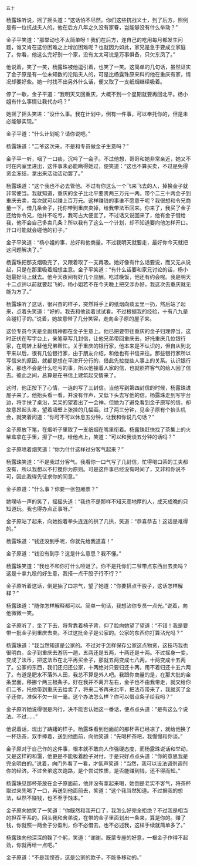     五十 

   杨露珠听说，摇了摇头道：“这话怕不尽然。你们这些抗战义士，到了后方，照例是有一位抗战夫人的。他在后方八年之久没有家眷，岂能够没有什么举动？”

   金子平笑道：“那举动也不太简单呀！我们在后方，连自己的吃用每月都发生问题，谁又肯在这份困难之上增加困难呢？也就因为如此，家兄是急于要成立家庭了。你看，他这么完好别一个家，没有太太可说是万事俱备，只欠东凤了。”

   他说着，笑了一笑，杨露珠被他逗引着，也笑了一笑。这简单的几句话，虽然证实了金子原是有一位未知数的沦陷夫人的，可是比杨露珠原来料的他在重庆有家，情况却要好些。她一时找不出另外什么话，便又取了一支纸烟继续吸着。

   停了一歇，金子平道：“我明天又回重庆，大概不到一个星期就要再回北平。杨小姐有什么事情让我代办吗？”

   她摇了摇头笑进：“没什么事。我在计划中，倒有一件事，可以奉托你的，但是未必能够实现。”

   金子平道：“什么计划呢？请你说吧。”

   杨露珠道：“二爷这次来，不是和专员做金子生意吗？”

   金子平一听，咽了一口痰，沉吟了一会子。不过他想，哥哥和她非常亲近，她又不时在内室里进出，这件事未必能瞒得她过，便笑道：“这也不算买卖，不过是免得资金冻结，拿出来活动活动罢了。”

   杨露珠道：“这个我也不必去管他。不过有你这么一个飞来飞去的人，掉换金子就非常便当。我就知道，重庆的金子比北平要贵两三万元一两。带个二三十两金子到重庆去卖，每次就可以赚上百万元。这样赚钱的事谁不愿意干呢？我很想和令兄商量一下，借几条金子，托你带到重庆卖掉，给我带法币回来。你来了，我买了金子还给你令兄，他并不吃亏，我可占大便宜了。不过话又说回来了，他有金子借给我，他不会自己多卖几条？所以我有了这么一个计划，却不知道要向他怎样开口。开口可能就会碰他的钉子。”

   金子平笑道：“杨小姐的事，总好和他商量。不过我明天就要走，最好你今天就把这问题解决了。”

   杨露珠把那支烟吸完了，又跟着取了一支再吸。她好像有什么话要说，而又无从说起，只是在那里吸着烟想主意。金子平笑道：“有什么话要和家兄讨论的话，杨小姐最好马上就去。他今天夜间有好几个应酬。吃过晚饭，他还有约会呢。我是明天十二点钟以前就要起飞的，杨小姐若不在今天晚上把交涉办好，我这次去重庆就无能为方了。”

   杨露珠听了这话，很兴奋的样子，突然将手上的纸烟向痰盂里一扔，然后站了起来，点着头笑道：“好的。我去和他谈着试试看。不过根据我的经验，十有八九是会碰钉子的。”说着，她故意带了几分笑容，走向金子原的屋子来。

   这位专员今天是全副精神都在金子生意上。他已把要带往重庆的金子归理停当，这时正伏在写字台上，亲笔草写几封信，让他兄弟带回重庆去，好托重庆几位银行家，在周转上替他兄弟帮忙。关于重庆的银行家，他本来是不认识的，但自从到北平来以后，很有几位银行家，由于朋友介绍，和他也有书信来往。那些银行家所以写信来的原因，就都是想在平津开分行的，借此先拉拢些人事上的关系。认识银行家，那也不会是什么吃亏的事，所以他接着人家的信，也就照祥客气的给人回了信去。彼此之间，总算是在书信上建筑起交情来了。

   这时，他正按下了心情，一连的写了三封信。当他写到第四封信的时候，杨露珠进屋子来了。他抬头看一看，并没有作声，又低下头去写他的信。杨露珠走到写宇台边，将手扶了桌沿，呆呆的望着出了一会神。但她为了避免看到金子原写的信，却故意昂起头来，望着墙壁上张挂的几幅画。过了两三分钟，见金子原有个抬头机会，就笑着问道：“你可不可以休息五分钟，让我和你说几句话？”

   金子原放下笔，在烟听子里取了一支纸烟在嘴里衔着。杨露珠赶快找了茶集上的火柴盒拿在手里，擦了一枝，给他点上，笑道：“可以和我谈五分钟的话吗？”

   金子原喷着烟笑道：“你为什什这样过分客气起来？”

   杨露珠笑道：“不是我过分客气。我看你一口气写了几封信，忙得喝口茶的工夫都没有，所以我想以不打搅你为原则。可是这件事已经没有时间了，又非和你说不可，因此我得先征求你的同意。”

   金子原道：“什么事？你要一张包厢票？”

   她噗哧一声的笑了，摇摇头道：“我也不是那样不知天高地厚的人，成天成晚的只知道玩。我也得办点正事呀。”

   金子原站了起来，向她抱着拳头连连的拱了几拱，笑道：“恭喜恭吉！这话是难得的。”

   杨露珠道：“钱还没到手呢，你就先给我道喜！”

   金子原道：“钱没有到手？这是什么意思？我不懂。”

   杨露珠笑道：“我也不和你打什么哑谜了。你不是托你们二爷带点东西出去卖吗？这是十拿九稳的好生意，我搭一点干股子行不行？”

   金子原听着这话，倒是抽了口凉气，望了她道：“你要搭点干股子，这话怎样解释？”

   杨露珠道：“随你怎样解释都可以。简单一句话，我想沾你专员一点光。”说着，向他微微一笑。

   金子原听了，坐了下去，将背靠着椅子背，仰了脸向她望了望道：“不错！我是要带一批金子到重庆去卖。不过这批金子是公家的。公家的东西你打算沾光吗？”

   杨露珠道：“我当然知道是公家的。不过对于怎样保存公家这点物资，这技巧我也很明白。金子到重庆去游历一趟，五两还是五两，十两还是十两。不过摇身一变，变成了法币，把这法币在北平再买金子，那就五两变成七八两，十两变成十五两了。公家的东西，我们还归还公家，十两绝对只要归还十两，用不着归还十五六两了。有道是肥水不落外人田，我总不算是外人吧。我跟你商量的是，在那大批的金条里面，移挪个两三根条子。好在我并不离开左右，金子也不由我带走，就交给你们二爷，托他带到重庆去给卖了，将来二爷再来北平，把法币带来了，我就买了金子还你，准保不欠一丝一毫。这个办法怎么样？你可以借点条子给我吗？”

   金子原听她说得很是内行，决不能否认她这一番话，便点点头道：“是有这么个说法。不过……”

   他说着话，现出了踌躇的样子。杨露珠看到他面前的那杯茶已经凉了，就给他换了一杯热茶，双手捧着，送到他面前，向他笑道：“先喝杯茶吧，我慢慢和你谈。”

   金子原对于自己作的这件事，根本就不敢向人作强硬态度，而杨露珠说话和举动，又是这样的和霭，他更是不能板着脸子对付，于是只好点点头道：“你的意思我是完全明白的。”说着，向门外看了一看，才低声笑道：“当然，我可以设法调剂调剂你的经济。不过舍弟这次跑路，是个尝试性质，是否能赚到钱，还不得而知。”

   杨露珠见那杯茶放在金子原面前，他并没有拿起来喝，她倒是老实不客气，将茶杯取过来先喝了一口，再送到他面前去，笑道：“这个我当然知道。不过据我的想法，纵然不赚钱，也不至于蚀本。”

   金子原向她笑了一笑道：“你既然和我开口了，我怎么好完全拒绝？不过我是相当的担茬干系的。回头我和舍弟说，在带的金子里面划出一条来，算是你的。赚了钱，你就照一两金子分盈利，你不必借去，也不必述我，这样手续就简单多了。”

   杨露珠向他深深的鞠了个躬，笑道：“谢谢。既蒙专座的好意，一根金子作得不起劲，你就再给一点吧。”

   金子原道：“不是我悭吝，这是公家的款子，不能多移动的。”


